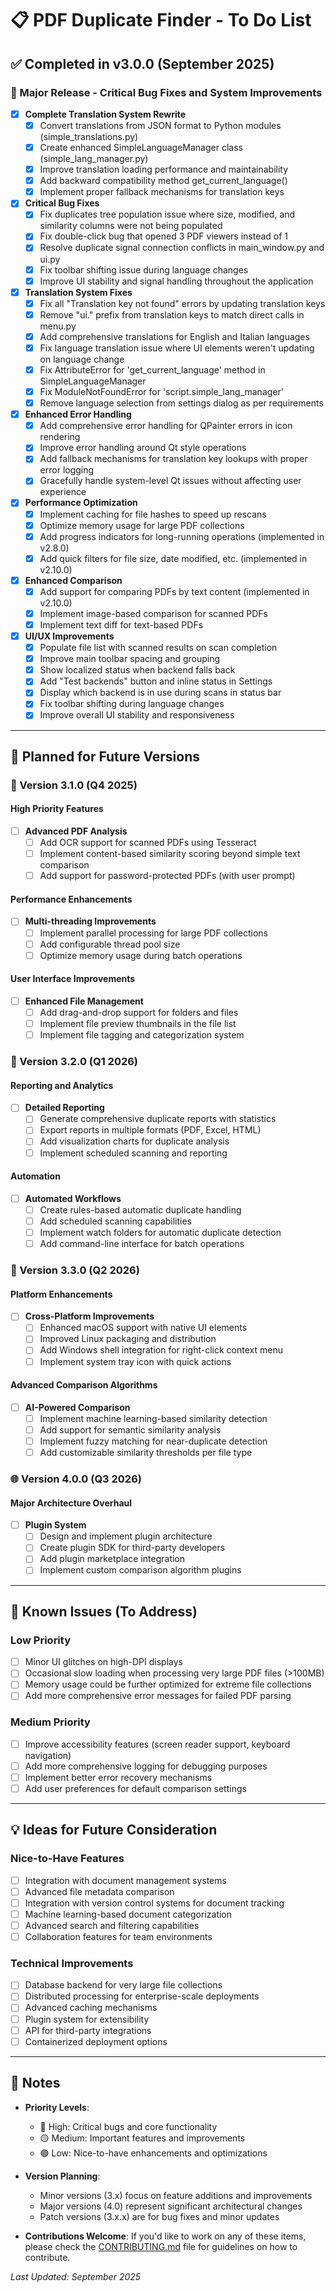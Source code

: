 # 📋 PDF Duplicate Finder - To Do List

## ✅ Completed in v3.0.0 (September 2025)

### 🎉 Major Release - Critical Bug Fixes and System Improvements

- [x] **Complete Translation System Rewrite**
  - [x] Convert translations from JSON format to Python modules (simple_translations.py)
  - [x] Create enhanced SimpleLanguageManager class (simple_lang_manager.py)
  - [x] Improve translation loading performance and maintainability
  - [x] Add backward compatibility method get_current_language()
  - [x] Implement proper fallback mechanisms for translation keys

- [x] **Critical Bug Fixes**
  - [x] Fix duplicates tree population issue where size, modified, and similarity columns were not being populated
  - [x] Fix double-click bug that opened 3 PDF viewers instead of 1
  - [x] Resolve duplicate signal connection conflicts in main_window.py and ui.py
  - [x] Fix toolbar shifting issue during language changes
  - [x] Improve UI stability and signal handling throughout the application

- [x] **Translation System Fixes**
  - [x] Fix all "Translation key not found" errors by updating translation keys
  - [x] Remove "ui." prefix from translation keys to match direct calls in menu.py
  - [x] Add comprehensive translations for English and Italian languages
  - [x] Fix language translation issue where UI elements weren't updating on language change
  - [x] Fix AttributeError for 'get_current_language' method in SimpleLanguageManager
  - [x] Fix ModuleNotFoundError for 'script.simple_lang_manager'
  - [x] Remove language selection from settings dialog as per requirements

- [x] **Enhanced Error Handling**
  - [x] Add comprehensive error handling for QPainter errors in icon rendering
  - [x] Improve error handling around Qt style operations
  - [x] Add fallback mechanisms for translation key lookups with proper error logging
  - [x] Gracefully handle system-level Qt issues without affecting user experience

- [x] **Performance Optimization**
  - [x] Implement caching for file hashes to speed up rescans
  - [x] Optimize memory usage for large PDF collections
  - [x] Add progress indicators for long-running operations (implemented in v2.8.0)
  - [x] Add quick filters for file size, date modified, etc. (implemented in v2.10.0)

- [x] **Enhanced Comparison**
  - [x] Add support for comparing PDFs by text content (implemented in v2.10.0)
  - [x] Implement image-based comparison for scanned PDFs
  - [x] Implement text diff for text-based PDFs

- [x] **UI/UX Improvements**
  - [x] Populate file list with scanned results on scan completion
  - [x] Improve main toolbar spacing and grouping
  - [x] Show localized status when backend falls back
  - [x] Add "Test backends" button and inline status in Settings
  - [x] Display which backend is in use during scans in status bar
  - [x] Fix toolbar shifting during language changes
  - [x] Improve overall UI stability and responsiveness

---

## 🔄 Planned for Future Versions

### 🚀 Version 3.1.0 (Q4 2025)

#### High Priority Features

- [ ] **Advanced PDF Analysis**
  - [ ] Add OCR support for scanned PDFs using Tesseract
  - [ ] Implement content-based similarity scoring beyond simple text comparison
  - [ ] Add support for password-protected PDFs (with user prompt)

#### Performance Enhancements

- [ ] **Multi-threading Improvements**
  - [ ] Implement parallel processing for large PDF collections
  - [ ] Add configurable thread pool size
  - [ ] Optimize memory usage during batch operations

#### User Interface Improvements

- [ ] **Enhanced File Management**
  - [ ] Add drag-and-drop support for folders and files
  - [ ] Implement file preview thumbnails in the file list
  - [ ] Implement file tagging and categorization system

### 🎯 Version 3.2.0 (Q1 2026)

#### Reporting and Analytics

- [ ] **Detailed Reporting**
  - [ ] Generate comprehensive duplicate reports with statistics
  - [ ] Export reports in multiple formats (PDF, Excel, HTML)
  - [ ] Add visualization charts for duplicate analysis
  - [ ] Implement scheduled scanning and reporting

#### Automation

- [ ] **Automated Workflows**
  - [ ] Create rules-based automatic duplicate handling
  - [ ] Add scheduled scanning capabilities
  - [ ] Implement watch folders for automatic duplicate detection
  - [ ] Add command-line interface for batch operations

### 🔧 Version 3.3.0 (Q2 2026)

#### Platform Enhancements

- [ ] **Cross-Platform Improvements**
  - [ ] Enhanced macOS support with native UI elements
  - [ ] Improved Linux packaging and distribution
  - [ ] Add Windows shell integration for right-click context menu
  - [ ] Implement system tray icon with quick actions

#### Advanced Comparison Algorithms

- [ ] **AI-Powered Comparison**
  - [ ] Implement machine learning-based similarity detection
  - [ ] Add support for semantic similarity analysis
  - [ ] Implement fuzzy matching for near-duplicate detection
  - [ ] Add customizable similarity thresholds per file type

### 🌐 Version 4.0.0 (Q3 2026)

#### Major Architecture Overhaul

- [ ] **Plugin System**
  - [ ] Design and implement plugin architecture
  - [ ] Create plugin SDK for third-party developers
  - [ ] Add plugin marketplace integration
  - [ ] Implement custom comparison algorithm plugins

---

## 🐛 Known Issues (To Address)

### Low Priority
- [ ] Minor UI glitches on high-DPI displays
- [ ] Occasional slow loading when processing very large PDF files (>100MB)
- [ ] Memory usage could be further optimized for extreme file collections
- [ ] Add more comprehensive error messages for failed PDF parsing

### Medium Priority
- [ ] Improve accessibility features (screen reader support, keyboard navigation)
- [ ] Add more comprehensive logging for debugging purposes
- [ ] Implement better error recovery mechanisms
- [ ] Add user preferences for default comparison settings

---

## 💡 Ideas for Future Consideration

### Nice-to-Have Features
- [ ] Integration with document management systems
- [ ] Advanced file metadata comparison
- [ ] Integration with version control systems for document tracking
- [ ] Machine learning-based document categorization
- [ ] Advanced search and filtering capabilities
- [ ] Collaboration features for team environments

### Technical Improvements
- [ ] Database backend for very large file collections
- [ ] Distributed processing for enterprise-scale deployments
- [ ] Advanced caching mechanisms
- [ ] Plugin system for extensibility
- [ ] API for third-party integrations
- [ ] Containerized deployment options

---

## 📝 Notes

- **Priority Levels**: 
  - 🔴 High: Critical bugs and core functionality
  - 🟡 Medium: Important features and improvements
  - 🟢 Low: Nice-to-have enhancements and optimizations

- **Version Planning**: 
  - Minor versions (3.x) focus on feature additions and improvements
  - Major versions (4.0) represent significant architectural changes
  - Patch versions (3.x.x) are for bug fixes and minor updates

- **Contributions Welcome**: If you'd like to work on any of these items, please check the [CONTRIBUTING.md](CONTRIBUTING.md) file for guidelines on how to contribute.

*Last Updated: September 2025*

